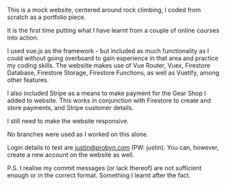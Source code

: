 This is a mock website, centered around rock climbing, I coded from scratch as a portfolio piece. 

It is the first time putting what I have learnt from a couple of online courses into action.

I used vue.js as the framework - but included as much functionality as I could without going overboard to gain experience in that area and practice my coding skills. The websiite makes use of Vue Router, Vuex, Firestore Database, Firestore Storage, Firestore Functions, as well as Vuetify, among other features.

I also included Stripe as a means to make payment for the Gear Shop I added to website. This works in conjunction with Firestore to create and store payments, and Stripe customer details.

I still need to make the website responsive.

No branches were used as I worked on this alone.

Login details to test are justin@probyn.com (PW: justin). You can, however, create a new account on the website as well.

P.S. I realise my commit messages (or lack thereof) are not sufficient enough or in the correct format. Something I learnt after the fact.
